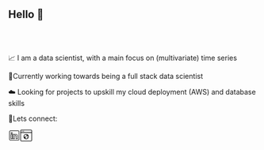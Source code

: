 <h2 title="hello"> Hello 🎉</h2>




<br />
<br />


📈 I am a data scientist, with a main focus on (multivariate) time series

👷Currently working towards being a full stack data scientist

 ☁️ Looking for projects to upskill my cloud deployment (AWS) and database skills

🌱Lets connect:

<a href="https://www.linkedin.com/in/sanskar-jaiswal-102b661a3/">
  <img align="left" alt="Sanskar's LinkedIn" width="24px" src="icons8-linkedin-50.png"/>
</a>


<a href="https://www.linkedin.com/in/sanskar-jaiswal-102b661a3/">
  <img align="left" alt="Sanskar's LinkedIn" width="24px" src="icons8-internet-connection-64.png" />
</a>
